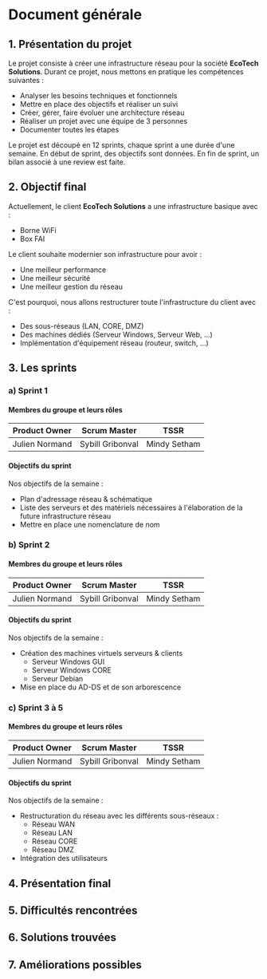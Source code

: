 # Document générale

## 1. Présentation du projet
Le projet consiste à créer une infrastructure réseau pour la société **EcoTech Solutions**. Durant ce projet, nous mettons en pratique les compétences suivantes :
  * Analyser les besoins techniques et fonctionnels
  * Mettre en place des objectifs et réaliser un suivi
  * Créer, gérer, faire évoluer une architecture réseau
  * Réaliser un projet avec une équipe de 3 personnes
  * Documenter toutes les étapes

Le projet est découpé en 12 sprints, chaque sprint a une durée d'une semaine. En début de sprint, des objectifs sont données. En fin de sprint, un bilan associé à une review est faite.

## 2. Objectif final
Actuellement, le client **EcoTech Solutions** a une infrastructure basique avec :
  * Borne WiFi
  * Box FAI

Le client souhaite modernier son infrastructure pour avoir :
  * Une meilleur performance
  * Une meilleur sécurité
  * Une meilleur gestion du réseau

C'est pourquoi, nous allons restructurer toute l'infrastructure du client avec :
  * Des sous-réseaus (LAN, CORE, DMZ)
  * Des machines dédiés (Serveur Windows, Serveur Web, ...)
  * Implémentation d'équipement réseau (routeur, switch, ...)

## 3. Les sprints

### a) Sprint 1
#### Membres du groupe et leurs rôles
Product Owner | Scrum Master | TSSR
--- | --- | ---
Julien Normand | Sybill Gribonval | Mindy Setham

#### Objectifs du sprint
Nos objectifs de la semaine :
  * Plan d'adressage réseau & schématique
  * Liste des serveurs et des matériels nécessaires à l'élaboration de la future infrastructure réseau
  * Mettre en place une nomenclature de nom


### b) Sprint 2
#### Membres du groupe et leurs rôles
Product Owner | Scrum Master | TSSR
--- | --- | ---
Julien Normand | Sybill Gribonval | Mindy Setham

#### Objectifs du sprint
Nos objectifs de la semaine :
  * Création des machines virtuels serveurs & clients
    * Serveur Windows GUI
    * Serveur Windows CORE
    * Serveur Debian
  * Mise en place du AD-DS et de son arborescence


### c) Sprint 3 à 5
#### Membres du groupe et leurs rôles
Product Owner | Scrum Master | TSSR
--- | --- | ---
Julien Normand | Sybill Gribonval | Mindy Setham

#### Objectifs du sprint
Nos objectifs de la semaine :
  * Restructuration du réseau avec les différents sous-réseaux :
    * Réseau WAN
    * Réseau LAN
    * Réseau CORE
    * Réseau DMZ
  * Intégration des utilisateurs

## 4. Présentation final

## 5. Difficultés rencontrées

## 6. Solutions trouvées

## 7. Améliorations possibles
